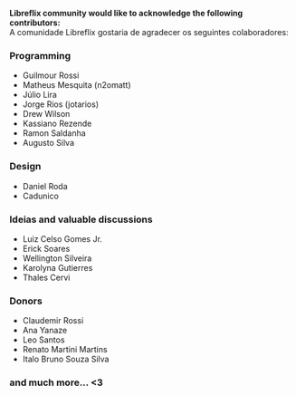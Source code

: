 **Libreflix community would like to acknowledge the following contributors:** <br>
A comunidade Libreflix gostaria de agradecer os seguintes colaboradores:

### Programming

- Guilmour Rossi
- Matheus Mesquita (n2omatt)
- Júlio Lira
- Jorge Rios (jotarios)
- Drew Wilson
- Kassiano Rezende
- Ramon Saldanha
- Augusto Silva


### Design

- Daniel Roda
-  Cadunico

### Ideias and valuable discussions

- Luiz Celso Gomes Jr.
- Erick Soares
- Wellington Silveira
- Karolyna Gutierres
- Thales Cervi


### Donors

- Claudemir Rossi
- Ana Yanaze
- Leo Santos
- Renato Martini Martins
- Italo Bruno Souza Silva


### and much more... <3
